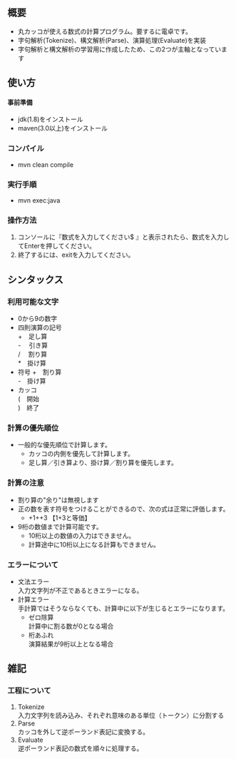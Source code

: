 ## 概要
- 丸カッコが使える数式の計算プログラム。要するに電卓です。
- 字句解析(Tokenize)、構文解析(Parse)、演算処理(Evaluate)を実装
- 字句解析と構文解析の学習用に作成したため、この2つが主軸となっています


## 使い方
#### 事前準備
- jdk(1.8)をインストール
- maven(3.0以上)をインストール
### コンパイル
- mvn clean compile
### 実行手順 
- mvn exec:java
### 操作方法
1. コンソールに『数式を入力してください$ 』と表示されたら、数式を入力してEnterを押してください。 
1. 終了するには、exitを入力してください。 


## シンタックス
### 利用可能な文字  
- 0から9の数字
- 四則演算の記号   
\+　足し算  
\- 　引き算  
\/ 　割り算  
\*　掛け算
- 符号
\+　割り算  
\-　掛け算
- カッコ  
(　開始  
)　終了

### 計算の優先順位
- 一般的な優先順位で計算します。
  - カッコの内側を優先して計算します。
  - 足し算／引き算より、掛け算／割り算を優先します。

### 計算の注意
- 割り算の"余り"は無視します
- 正の数を表す符号をつけることができるので、次の式は正常に評価します。
  - +1++3 【1+3と等価】
- 9桁の数値まで計算可能です。
  - 10桁以上の数値の入力はできません。
  - 計算途中に10桁以上になる計算もできません。

### エラーについて
* 文法エラー  
入力文字列が不正であるときエラーになる。
* 計算エラー  
手計算ではそうならなくても、計算中に以下が生じるとエラーになります。
  * ゼロ除算  
計算中に割る数が0となる場合  
  * 桁あふれ  
演算結果が9桁以上となる場合  


## 雑記

### 工程について
1. Tokenize  
入力文字列を読み込み、それぞれ意味のある単位（トークン）に分割する
1. Parse  
カッコを外して逆ポーランド表記に変換する。
1. Evaluate  
逆ポーランド表記の数式を順々に処理する。



